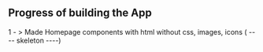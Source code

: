 

## Progress of building the App

1 - > Made Homepage components with html without css, images, icons ( ---- skeleton ----)
